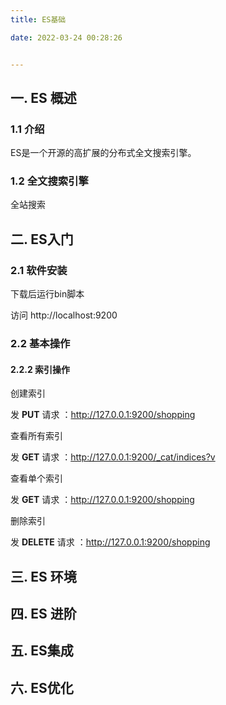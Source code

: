 ```yaml
---
title: ES基础

date: 2022-03-24 00:28:26


---
```


## 一. ES 概述

### 1.1 介绍

ES是一个开源的高扩展的分布式全文搜索引擎。



### 1.2 全文搜索引擎

全站搜索



## 二.  ES入门

### 2.1 软件安装

下载后运行bin脚本

访问 http://localhost:9200





### 2.2 基本操作

#### 2.2.2 索引操作

创建索引

发 **PUT** 请求 ：http://127.0.0.1:9200/shopping



查看所有索引

发 **GET** 请求 ：http://127.0.0.1:9200/_cat/indices?v



查看单个索引

发 **GET** 请求 ：http://127.0.0.1:9200/shopping



删除索引

发 **DELETE** 请求 ：http://127.0.0.1:9200/shopping





## 三.  ES 环境





## 四. ES 进阶



## 五. ES集成



## 六. ES优化

